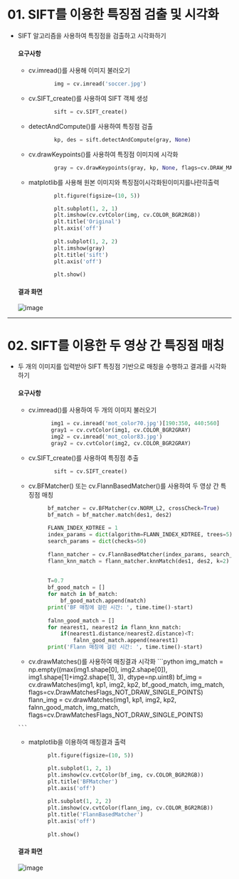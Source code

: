# 01.  SIFT를 이용한 특징점 검출 및 시각화

- SIFT 알고리즘을 사용하여 특징점을 검출하고 시각화하기

    #### 요구사항
    - cv.imread()를 사용해 이미지 불러오기
      ```python
              img = cv.imread('soccer.jpg')
      ```
    - cv.SIFT_create()를 사용하여 SIFT 객체 생성
      ```python
              sift = cv.SIFT_create()
      ```
    - detectAndCompute()를 사용하여 특징점 검출
      ```python
              kp, des = sift.detectAndCompute(gray, None)    
      ```
    - cv.drawKeypoints()를 사용하여 특징점 이미지에 시각화
      ```python
              gray = cv.drawKeypoints(gray, kp, None, flags=cv.DRAW_MATCHES_FLAGS_DRAW_RICH_KEYPOINTS)    # 특징점을 이미지에 시각화
      ```
    - matplotlib를 사용해 원본 이미지와 특징점이시각화된이미지를나란히출력
      ```python
              plt.figure(figsize=(10, 5))

              plt.subplot(1, 2, 1)
              plt.imshow(cv.cvtColor(img, cv.COLOR_BGR2RGB))
              plt.title('Original')
              plt.axis('off')
              
              plt.subplot(1, 2, 2)
              plt.imshow(gray)
              plt.title('sift')
              plt.axis('off')
              
              plt.show()
      ```
          
  #### 결과 화면
  ![image](https://github.com/user-attachments/assets/0e5138a2-633b-4a8a-8d69-e05b1798c0f9)


---
      
# 02. SIFT를 이용한 두 영상 간 특징점 매칭

- 두 개의 이미지를 입력받아 SIFT 특징점 기반으로 매칭을 수행하고 결과를 시각화하기

    #### 요구사항
    - cv.imread()를 사용하여 두 개의 이미지 불러오기
       ```python
              img1 = cv.imread('mot_color70.jpg')[190:350, 440:560]
              gray1 = cv.cvtColor(img1, cv.COLOR_BGR2GRAY)
              img2 = cv.imread('mot_color83.jpg')
              gray2 = cv.cvtColor(img2, cv.COLOR_BGR2GRAY)
       ```
    - cv.SIFT_create()를 사용하여 특징점 추출
      ```python
              sift = cv.SIFT_create()
      ```
    - cv.BFMatcher() 또는 cv.FlannBasedMatcher()를 사용하여 두 영상 간 특징점 매칭
      ```python
            bf_matcher = cv.BFMatcher(cv.NORM_L2, crossCheck=True)
            bf_match = bf_matcher.match(des1, des2)
            
            FLANN_INDEX_KDTREE = 1
            index_params = dict(algorithm=FLANN_INDEX_KDTREE, trees=5)
            search_params = dict(checks=50)
            
            flann_matcher = cv.FlannBasedMatcher(index_params, search_params)    # FlannBasedMatcher() 사용
            flann_knn_match = flann_matcher.knnMatch(des1, des2, k=2)
            
            
            T=0.7
            bf_good_match = []
            for match in bf_match:
                bf_good_match.append(match)
            print('BF 매칭에 걸린 시간: ', time.time()-start)
            
            falnn_good_match = []
            for nearest1, nearest2 in flann_knn_match:
                if(nearest1.distance/nearest2.distance)<T:
                    falnn_good_match.append(nearest1)
            print('Flann 매칭에 걸린 시간: ', time.time()-start)
    -  cv.drawMatches()를 사용하여 매칭결과 시각화
      ```python
            img_match = np.empty((max(img1.shape[0], img2.shape[0]), img1.shape[1]+img2.shape[1], 3), dtype=np.uint8)
            bf_img = cv.drawMatches(img1, kp1, img2, kp2, bf_good_match, img_match,     flags=cv.DrawMatchesFlags_NOT_DRAW_SINGLE_POINTS)
            flann_img = cv.drawMatches(img1, kp1, img2, kp2, falnn_good_match, img_match, flags=cv.DrawMatchesFlags_NOT_DRAW_SINGLE_POINTS)



      ```
    - matplotlib을 이용하여 매칭결과 출력
      ```python
            plt.figure(figsize=(10, 5))

            plt.subplot(1, 2, 1)
            plt.imshow(cv.cvtColor(bf_img, cv.COLOR_BGR2RGB))
            plt.title('BFMatcher')
            plt.axis('off')
            
            plt.subplot(1, 2, 2)
            plt.imshow(cv.cvtColor(flann_img, cv.COLOR_BGR2RGB))
            plt.title('FlannBasedMatcher')
            plt.axis('off')
            
            plt.show()
      ```


  #### 결과 화면
  ![image](https://github.com/user-attachments/assets/591de309-06f5-44a7-a597-5b37b3b21356)





